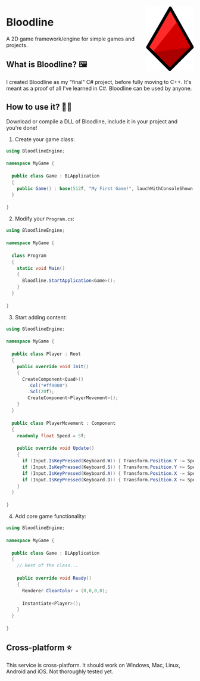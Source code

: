 <img width="128" align="right" src="https://github.com/kubgus/Bloodline/blob/master/BloodlineEngine/.assets/BloodlineLogo1080.png"></img>
# Bloodline

A 2D game framework/engine for simple games and projects.

## What is Bloodline? 🖼️
I created Bloodline as my "final" C# project, before fully moving to C++. It's meant as a proof of all I've learned in C#. Bloodline can be used by anyone.

## How to use it? 🧑‍💻
Download or compile a DLL of Bloodline, include it in your project and you're done!

1. Create your game class:
```cs
using BloodlineEngine;

namespace MyGame {

  public class Game : BLApplication
  {
    public Game() : base(512f, "My First Game!", lauchWithConsoleShown: true) { }
  }

}
```
2. Modify your `Program.cs`:
```cs
using BloodlineEngine;

namespace MyGame {

  class Program
  {
    static void Main()
    {
      Bloodline.StartApplication<Game>();
    }
  }

}
```
3. Start adding content:
```cs
using BloodlineEngine;

namespace MyGame {

  public class Player : Root
  {
    public override void Init()
    {
      CreateComponent<Quad>()
        .Col("#ff0000")
        .Scl(20f);
        CreateComponent<PlayerMovement>();
    }
  }

  public class PlayerMovement : Component
  {
    readonly float Speed = 5f;

    public override void Update()
    {
      if (Input.IsKeyPressed(Keyboard.W)) { Transform.Position.Y -= Speed; }
      if (Input.IsKeyPressed(Keyboard.S)) { Transform.Position.Y += Speed; }
      if (Input.IsKeyPressed(Keyboard.A)) { Transform.Position.X -= Speed; }
      if (Input.IsKeyPressed(Keyboard.D)) { Transform.Position.X += Speed; }
    }
  }

}
```
4. Add core game functionality:
```cs
using BloodlineEngine;

namespace MyGame {

  public class Game : BLApplication
  {
    // Rest of the class...

    public override void Ready()
    {
      Renderer.ClearColor = (0,0,0,0);

      Instantiate<Player>();
    }
  }

}
```

## Cross-platform ⭐
This service is cross-platform. It should work on Windows, Mac, Linux, Android and iOS. Not thoroughly tested yet.
